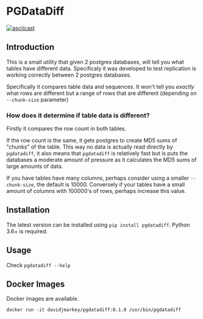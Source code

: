 # PGDataDiff

[![asciicast](https://asciinema.org/a/281974.svg)](https://asciinema.org/a/281974)

## Introduction

This is a small utility that given 2 postgres databases, will tell you what tables have different data. Specificaly it was developed to test replication is working correctly between 2 postgres databases.

Specifically it compares table data and sequences. It won't tell you _exactly_ what rows are different but a range of rows that are different (depending on `--chunk-size` parameter)

### How does it determine if table data is different?

Firstly it compares the row count in both tables.

If the row count is the same, it gets postgres to create MD5 sums of "chunks" of the table. This way no data is actually read directly by `pgdatadiff`, it also means that `pgdatadiff` is relatively fast but is puts the databases a moderate amount of pressure as it calculates the MD5 sums of large amounts of data.

If you have tables have many columns, perhaps consider using a smaller `--chunk-size`, the default is 10000. Conversely if your tables have a small amount of columns with 100000's of rows, perhaps increase this value.

## Installation

The latest version can be installed using `pip install pgdatadiff`. Python 3.6+ is required.

## Usage

Check `pgdatadiff --help`

## Docker Images

Docker images are available.

`docker run -it davidjmarkey/pgdatadiff:0.1.0 /usr/bin/pgdatadiff`


